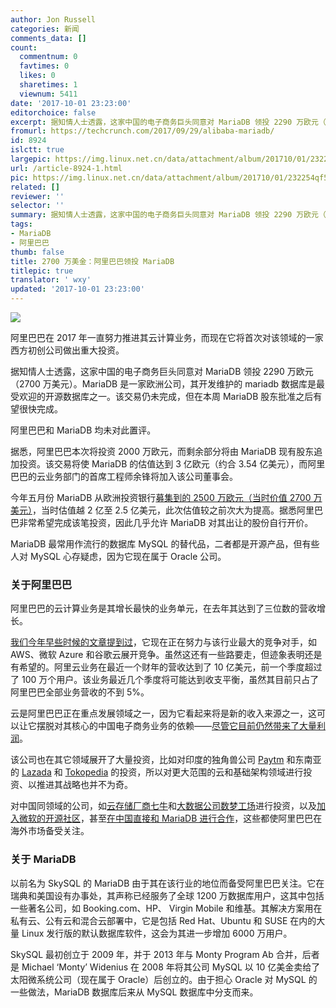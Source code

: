 ```yaml
---
author: Jon Russell
categories: 新闻
comments_data: []
count:
  commentnum: 0
  favtimes: 0
  likes: 0
  sharetimes: 1
  viewnum: 5411
date: '2017-10-01 23:23:00'
editorchoice: false
excerpt: 据知情人士透露，这家中国的电子商务巨头同意对 MariaDB 领投 2290 万欧元（2700 万美元）
fromurl: https://techcrunch.com/2017/09/29/alibaba-mariadb/
id: 8924
islctt: true
largepic: https://img.linux.net.cn/data/attachment/album/201710/01/232254qf58x5ufed4uz407.jpg
url: /article-8924-1.html
pic: https://img.linux.net.cn/data/attachment/album/201710/01/232254qf58x5ufed4uz407.jpg.thumb.jpg
related: []
reviewer: ''
selector: ''
summary: 据知情人士透露，这家中国的电子商务巨头同意对 MariaDB 领投 2290 万欧元（2700 万美元）
tags:
- MariaDB
- 阿里巴巴
thumb: false
title: 2700 万美金：阿里巴巴领投 MariaDB
titlepic: true
translator: ' wxy'
updated: '2017-10-01 23:23:00'
---
```


![](https://img.linux.net.cn/data/attachment/album/201710/01/232254qf58x5ufed4uz407.jpg)


阿里巴巴在 2017 年一直努力推进其云计算业务，而现在它将首次对该领域的一家西方初创公司做出重大投资。


据知情人士透露，这家中国的电子商务巨头同意对 MariaDB 领投 2290 万欧元（2700 万美元）。MariaDB 是一家欧洲公司，其开发维护的 mariadb 数据库是最受欢迎的开源数据库之一。该交易仍未完成，但在本周 MariaDB 股东批准之后有望很快完成。


阿里巴巴和 MariaDB 均未对此置评。


据悉，阿里巴巴本次将投资 2000 万欧元，而剩余部分将由 MariaDB 现有股东追加投资。该交易将使 MariaDB 的估值达到 3 亿欧元（约合 3.54 亿美元），而阿里巴巴的云业务部门的首席工程师余锋将加入该公司董事会。


今年五月份 MariaDB 从欧洲投资银行[募集到的 2500 万欧元（当时价值 2700 万美元）](https://techcrunch.com/2017/05/08/open-source-database-developer-mariadb-picks-up-27m-from-the-eib/)，当时估值越 2 亿至 2.5 亿美元，此次估值较之前次大为提高。据悉阿里巴巴非常希望完成该笔投资，因此几乎允许 MariaDB 对其出让的股份自行开价。


MariaDB 最常用作流行的数据库 MySQL 的替代品，二者都是开源产品，但有些人对 MySQL 心存疑虑，因为它现在属于 Oracle 公司。


### 关于阿里巴巴


阿里巴巴的云计算业务是其增长最快的业务单元，在去年其达到了三位数的营收增长。


[我们今年早些时候的文章提到过](https://techcrunch.com/2017/02/27/alibaba-aliyun-cloud-computing/)，它现在正在努力与该行业最大的竞争对手，如 AWS、微软 Azure 和谷歌云展开竞争。虽然这还有一些路要走，但迹象表明还是有希望的。阿里云业务在最近一个财年的营收达到了 10 亿美元，前一个季度超过了 100 万个用户。该业务最近几个季度将可能达到收支平衡，虽然其目前只占了阿里巴巴全部业务营收的不到 5%。


云是阿里巴巴正在重点发展领域之一，因为它看起来将是新的收入来源之一，这可以让它摆脱对其核心的中国电子商务业务的依赖——[尽管它目前仍然带来了大量利润](https://techcrunch.com/2017/08/17/alibaba-profit-doubles-to-2-1b/)。


该公司也在其它领域展开了大量投资，比如对印度的独角兽公司 [Paytm](https://techcrunch.com/2017/03/06/alibaba-paytm-amazon-india/) 和东南亚的 [Lazada](https://techcrunch.com/2017/06/28/alibaba-ups-its-stake-in-southeast-asias-lazada-with-1-billion-investment/) 和 [Tokopedia](https://techcrunch.com/2017/08/17/alibaba-tokopedia/) 的投资，所以对更大范围的云和基础架构领域进行投资、以推进其战略也并不为奇。


对中国同领域的公司，如[云存储厂商七牛](http://www.avcj.com/avcj/news/3006331/yunfeng-alibaba-invest-usd152m-in-chinese-cloud-storage-firm)和[大数据公司数梦工场](http://technode.com/2017/06/12/chinas-cloud-industry-moving-to-new-era-with-emergence-of-unicorns/)进行投资，以及[加入微软的开源社区](https://venturebeat.com/2017/04/03/alibaba-cloud-adopts-microsofts-open-source-networking-software/)，甚至[在中国直接和 MariaDB 进行合作](http://diginomica.com/2017/04/12/alibaba-on-open-source-and-cloud-business-in-china-live-from-the-mariadb-user-conference/)，这些都使阿里巴巴在海外市场备受关注。


### 关于 MariaDB


以前名为 SkySQL 的 MariaDB 由于其在该行业的地位而备受阿里巴巴关注。它在瑞典和美国设有办事处，其声称已经服务了全球 1200 万数据库用户，这其中包括一些著名公司，如 Booking.com、HP、 Virgin Mobile 和维基。其解决方案用在私有云、公有云和混合云部署中，它是包括 Red Hat、Ubuntu 和 SUSE 在内的大量 Linux 发行版的默认数据库软件，这会为其进一步增加 6000 万用户。


SkySQL 最初创立于 2009 年，并于 2013 年与 Monty Program Ab 合并，后者是 Michael ‘Monty’ Widenius 在 2008 年将其公司 MySQL 以 10 亿美金卖给了太阳微系统公司（现在属于 Oracle）后创立的。由于担心 Oracle 对 MySQL 的一些做法，MariaDB 数据库后来从 MySQL 数据库中分支而来。